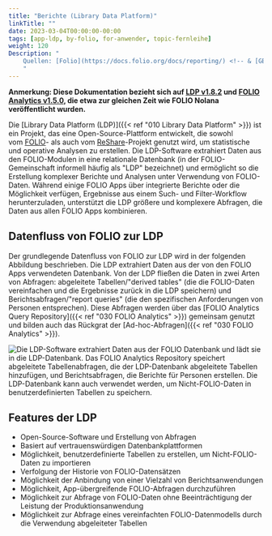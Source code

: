 ```yaml
---
title: "Berichte (Library Data Platform)"
linkTitle: ""
date: 2023-03-04T00:00:00-00:00
tags: [app-ldp, by-folio, for-anwender, topic-fernleihe]
weight: 120
Description: "
    Quellen: [Folio](https://docs.folio.org/docs/reporting/) <!-- & [GBV](https://info.gebev.de/pages/viewpage.action?pageId=839188642) -->
    "
---
```


**Anmerkung: Diese Dokumentation bezieht sich auf [LDP v1.8.2](https://github.com/library-data-platform/ldp/tree/1.8.2) und [FOLIO Analytics v1.5.0](https://github.com/folio-org/folio-analytics/tree/release-1.5), die etwa zur gleichen Zeit wie FOLIO Nolana veröffentlicht wurden.**

Die [Library Data Platform (LDP)]({{< ref "010 Library Data Platform" >}}) ist ein Projekt, das eine Open-Source-Plattform entwickelt, die sowohl vom [FOLIO](http://www.folio.org/)\- als auch vom [ReShare](https://projectreshare.org/)\-Projekt genutzt wird, um statistische und operative Analysen zu erstellen. Die LDP-Software extrahiert Daten aus den FOLIO-Modulen in eine relationale Datenbank (in der FOLIO-Gemeinschaft informell häufig als "LDP" bezeichnet) und ermöglicht so die Erstellung komplexer Berichte und Analysen unter Verwendung von FOLIO-Daten. Während einige FOLIO Apps über integrierte Berichte oder die Möglichkeit verfügen, Ergebnisse aus einem Such- und Filter-Workflow herunterzuladen, unterstützt die LDP größere und komplexere Abfragen, die Daten aus allen FOLIO Apps kombinieren.

## Datenfluss von FOLIO zur LDP

Der grundlegende Datenfluss von FOLIO zur LDP wird in der folgenden Abbildung beschrieben. Die LDP extrahiert Daten aus der von den FOLIO Apps verwendeten Datenbank. Von der LDP fließen die Daten in zwei Arten von Abfragen: abgeleitete Tabellen/"derived tables" (die die FOLIO-Daten vereinfachen und die Ergebnisse zurück in die LDP speichern) und Berichtsabfragen/"report queries" (die den spezifischen Anforderungen von Personen entsprechen). Diese Abfragen werden über das [FOLIO Analytics Query Repository]({{< ref "030 FOLIO Analytics" >}}) gemeinsam genutzt und bilden auch das Rückgrat der [Ad-hoc-Abfragen]({{< ref "030 FOLIO Analytics" >}}).

![Die LDP-Software extrahiert Daten aus der FOLIO Datenbank und lädt sie in die LDP-Datenbank. Das FOLIO Analytics Repository speichert abgeleitete Tabellenabfragen, die der LDP-Datenbank abgeleitete Tabellen hinzufügen, und Berichtsabfragen, die Berichte für Personen erstellen. Die LDP-Datenbank kann auch verwendet werden, um Nicht-FOLIO-Daten in benutzerdefinierten Tabellen zu speichern.](/img/de/_index/_index_2023-02-10-19-19-47.png)

## Features der LDP

* Open-Source-Software und Erstellung von Abfragen
* Basiert auf vertrauenswürdigen Datenbankplattformen
* Möglichkeit, benutzerdefinierte Tabellen zu erstellen, um Nicht-FOLIO-Daten zu importieren
* Verfolgung der Historie von FOLIO-Datensätzen
* Möglichkeit der Anbindung von einer Vielzahl von Berichtsanwendungen
* Möglichkeit, App-übergreifende FOLIO-Abfragen durchzuführen
* Möglichkeit zur Abfrage von FOLIO-Daten ohne Beeinträchtigung der Leistung der Produktionsanwendung
* Möglichkeit zur Abfrage eines vereinfachten FOLIO-Datenmodells durch die Verwendung abgeleiteter Tabellen
